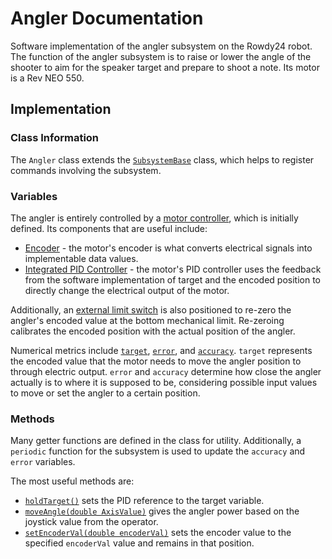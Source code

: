 # Angler Documentation

Software implementation of the angler subsystem on the Rowdy24 robot. The function of the angler subsystem is to raise or lower the angle of the shooter to aim for the speaker target and prepare to shoot a note. Its motor is a Rev NEO 550.

## Implementation

### Class Information

The `Angler` class extends the [`SubsystemBase`](https://github.wpilib.org/allwpilib/docs/release/java/edu/wpi/first/wpilibj2/command/SubsystemBase.html) class, which helps to register commands involving the subsystem.

### Variables

The angler is entirely controlled by a [motor controller](../../src/main/java/frc/robot/subsystems/Angler.java#L19), which is initially defined. Its components that are useful include:
- [Encoder](../../src/main/java/frc/robot/subsystems/Angler.java#L22) - the motor's encoder is what converts electrical signals into implementable data values.
- [Integrated PID Controller](../../src/main/java/frc/robot/subsystems/Angler.java#L25) - the motor's PID controller uses the feedback from the software implementation of target and the encoded position to directly change the electrical output of the motor.

Additionally, an [external limit switch](../../src/main/java/frc/robot/subsystems/Angler.java#L28) is also positioned to re-zero the angler's encoded value at the bottom mechanical limit. Re-zeroing calibrates the encoded position with the actual position of the angler.

Numerical metrics include [`target`](../../src/main/java/frc/robot/subsystems/Angler.java#L31), [`error`](../../src/main/java/frc/robot/subsystems/Angler.java#L37), and [`accuracy`](../../src/main/java/frc/robot/subsystems/Angler.java#L43). `target` represents the encoded value that the motor needs to move the angler position to through electric output. `error` and `accuracy` determine how close the angler actually is to where it is supposed to be, considering possible input values to move or set the angler to a certain position.

### Methods

Many getter functions are defined in the class for utility. Additionally, a `periodic` function for the subsystem is used to update the `accuracy` and `error` variables.

The most useful methods are:
- [`holdTarget()`](../../src/main/java/frc/robot/subsystems/Angler.java#L160) sets the PID reference to the target variable.
- [`moveAngle(double AxisValue)`](../../src/main/java/frc/robot/subsystems/Angler.java#L171) gives the angler power based on the joystick value from the operator.
- [`setEncoderVal(double encoderVal)`](../../src/main/java/frc/robot/subsystems/Angler.java#L191) sets the encoder value to the specified `encoderVal` value and remains in that position.